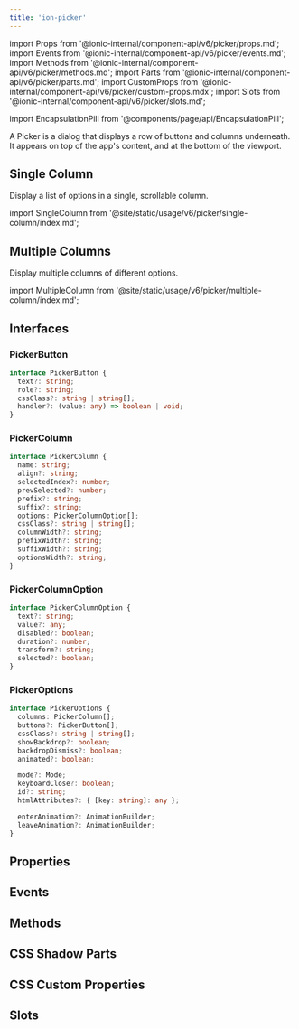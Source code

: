 ```yaml
---
title: 'ion-picker'
---
```


import Props from '@ionic-internal/component-api/v6/picker/props.md';
import Events from '@ionic-internal/component-api/v6/picker/events.md';
import Methods from '@ionic-internal/component-api/v6/picker/methods.md';
import Parts from '@ionic-internal/component-api/v6/picker/parts.md';
import CustomProps from '@ionic-internal/component-api/v6/picker/custom-props.mdx';
import Slots from '@ionic-internal/component-api/v6/picker/slots.md';

<head>
  <title>Picker | Display Buttons and Columns for ion-picker on Ionic Apps</title>
  <meta
    name="description"
    content="A Picker is a dialog that displays a row of buttons and columns underneath. Ion-picker appears on top of the app's content, and at the bottom of the viewport."
  />
</head>

import EncapsulationPill from '@components/page/api/EncapsulationPill';

<EncapsulationPill type="scoped" />

A Picker is a dialog that displays a row of buttons and columns underneath. It appears on top of the app's content, and at the bottom of the viewport.

## Single Column

Display a list of options in a single, scrollable column.

import SingleColumn from '@site/static/usage/v6/picker/single-column/index.md';

<SingleColumn />

## Multiple Columns

Display multiple columns of different options.

import MultipleColumn from '@site/static/usage/v6/picker/multiple-column/index.md';

<MultipleColumn />

## Interfaces

### PickerButton

```typescript
interface PickerButton {
  text?: string;
  role?: string;
  cssClass?: string | string[];
  handler?: (value: any) => boolean | void;
}
```

### PickerColumn

```typescript
interface PickerColumn {
  name: string;
  align?: string;
  selectedIndex?: number;
  prevSelected?: number;
  prefix?: string;
  suffix?: string;
  options: PickerColumnOption[];
  cssClass?: string | string[];
  columnWidth?: string;
  prefixWidth?: string;
  suffixWidth?: string;
  optionsWidth?: string;
}
```

### PickerColumnOption

```typescript
interface PickerColumnOption {
  text?: string;
  value?: any;
  disabled?: boolean;
  duration?: number;
  transform?: string;
  selected?: boolean;
}
```

### PickerOptions

```typescript
interface PickerOptions {
  columns: PickerColumn[];
  buttons?: PickerButton[];
  cssClass?: string | string[];
  showBackdrop?: boolean;
  backdropDismiss?: boolean;
  animated?: boolean;

  mode?: Mode;
  keyboardClose?: boolean;
  id?: string;
  htmlAttributes?: { [key: string]: any };

  enterAnimation?: AnimationBuilder;
  leaveAnimation?: AnimationBuilder;
}
```

## Properties

<Props />

## Events

<Events />

## Methods

<Methods />

## CSS Shadow Parts

<Parts />

## CSS Custom Properties

<CustomProps />

## Slots

<Slots />
